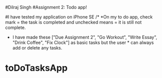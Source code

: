 #Dilraj Singh
#Assignment 2: Todo app!

#I have tested my application on iPhone SE
/*
*On my to do app, check mark = the task is completed and unchecked means = it is still not complete.
* I have made these ["Due Assignment 2", "Go Workout", "Write Essay", "Drink Coffee", "Fix Clock"] as basic tasks but the user * can always add or delete any tasks.


# toDoTasksApp
